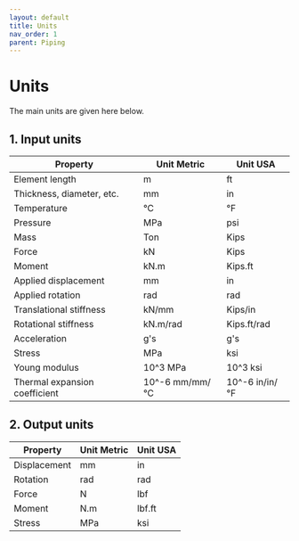 ```yaml
---
layout: default
title: Units
nav_order: 1
parent: Piping
---
```


# Units

The main units are given here below.

## 1. Input units

| Property | Unit Metric | Unit USA |
| -------- | ---- | ---- |
| Element length |  m | ft |
| Thickness, diameter, etc.| mm | in |
| Temperature | °C | °F |
| Pressure | MPa | psi |
| Mass | Ton | Kips |
| Force | kN | Kips |
| Moment | kN.m | Kips.ft |
| Applied displacement | mm | in |
| Applied rotation | rad | rad |
| Translational stiffness | kN/mm | Kips/in |
| Rotational stiffness | kN.m/rad | Kips.ft/rad |
| Acceleration | g's | g's |
| Stress | MPa | ksi |
| Young modulus | 10^3 MPa | 10^3 ksi |
| Thermal expansion coefficient | 10^-6 mm/mm/°C | 10^-6 in/in/°F |


## 2. Output units


| Property | Unit Metric | Unit USA |
| -------- | ---- | ---- |
| Displacement |  mm | in |
| Rotation| rad | rad |
| Force | N | lbf |
| Moment | N.m | lbf.ft |
| Stress | MPa | ksi |
